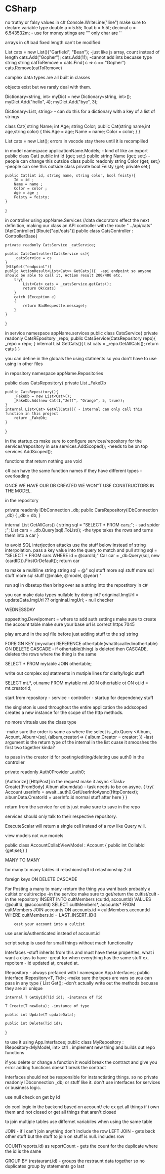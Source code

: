 # CSharp
no truthy or falsy values in c#
Console.WriteLine("line")
make sure to declare variable type
double a = 5.55;
float b = 5.5f;
decimal c = 6.543532m;  - use for money
stings are "" only
char are ''

<!-- Array<int> = new Array<int>[3]{1,2,3};  --> arrays in c# bad fixed length can't be modified

List<string> cats = new List<string>(){"Garfield", "Bean"}; -just like js array, count instead of length
cats.Add("Gopher");
cats.Add(11); -cannot add ints becuase type string
string catToRemove = cats.Find( c => c == "Gopher")
cats.Remove(catToRemove)

complex data types are all built in classes

objects exist but we rarely deal with them.

Dictionary<string, int> myDict = new Dictionary<string, int>();
myDict.Add("hello", 4);
myDict.Add("bye", 3);

Dictionary<List<string>, string> - can do this for a dictionary with a key of a list of strings

class Cat{
    string Name;
    int Age;
    string Color;
    public Cat(string name,int age,string color)
    {
        this.Age = age;
        Name = name;
        Color = color;
    }
}

List<Cat> cats = new List<Cat>();
errors in vscode stay there until it is recompliled

in model
namespace applicationName.Models;  - kind of like an export
public class Cat{
    public int Id {get; set;}
    public string Name {get; set;}  -people can change this outside class
    public readonly string Color {get; set;} -people can see this outside class
    private bool Feisty {get; private set;}

    public Cat(int id, string name, string color, bool feisty){
        Id = id ;
        Name = name ; 
        Color = color ; 
        Age = age ;
        Feisty = feisty;
    }
}

in controller
using appName.Services
//data decorators effect the next definition, making our class an API controller with the route " ../api/cats"
[ApiController]
[Route("api/cats")]
public class CatsController : ControllerBase{

    private readonly CatsService _catService;

    public CatsController(CatsService cs){
        _catsService = cs
    }
    [HttpGet("endpoint")]
    public ActionResult<List<Cat>> GetCats(){  -api endpoint so anyone should be able to call it, Action result 200/400 etc.
        try{
            List<Cat> cats = _catsService.getCats();
            return Ok(cats)
        }
        catch (Exception e)
        {
            return BadRequest(e.message);
        }
    }
}

in service
namespace appName.services
public class CatsService{
    private readonly CatsREpository _repo;
    public CatsService(CatsRepository repo){
        _repo = repo;
    }
    internal List<Cat> GetCats(){
        List<Cat> cats = _repo.GetAllCats();
        return cats
    }
}

you can define in the globals the using statments so you don't have to use using in other files

in repository
namespace appName.Repositories

public class CatsRepository{
    private List<Cat> _FakeDb

    public CatsRepository(){
        _FakeDb = new List<Cat>();
        _FakeDb.Add(new Cat(1,"Jeff", "Orange", 5, true));
    }
    internal List<Cat> GetAllCats(){ - internal can only call this function in this project
        return _FakeDb;
    }  
}


in the startup.cs make sure to configure services/repository for the services/repository in use
services.AddScoped<CatsRepository>();  -needs to be on top
services.AddScoped<CatsService>();

functions that return nothing use void

c# can have the same function names if they have different types - overloading


ONCE WE HAVE OUR DB CREATED WE WON"T USE CONSTRUCTORS IN THE MODEL.

in the repository

private readonly IDbConnection _db;
public CarsRepository(IDbConnection _db)
{
    _db = db;
}

internal List<Car> GetAllCars()
{
    string sql = "SELECT * FROM cars;";  - sad spider ;";
    List<Car> cars = _db.Query<Car>(sql).ToList(); -the type takes the rows and turns them into a car
}

to avoid SQL interjection attacks use the stuff below instead of string interpolation.
pass a key value into the query to match and pull
string sql = "SELECT * FROM cars WHERE id = @cardId;"
Car car = _db.Query<Car>(sql, new {cardID}).FirstOrDefault();
return car

to make a multiline string
string sql = @"
    sql stuff
    more sql stuff
    more sql stuff
    more sql stuff
    (@make, @model, @year)
"

run sql in dbsetup then bring over as a string into the repostitory in c#

you can make data types nullable by doing int?
origninal.ImgUrl = updateData.ImgUrl ?? origninal.ImgUrl;  - null checker



WEDNESSDAY

appsetting.Develpoment = where to add auth settings
make sure to create the account table
make sure your base url is correct https  7045

play around in the sql file before just adding stuff to the sql string

FOREIGN KEY (myvalue) REFERENCE othertable(whatitscalledinothertable) ON DELETE CASCADE - if othertable(thing) is deleted then CASCADE, deletes the rows where the thing is the same

SELECT * FROM mytable JOIN othertable;

write out complex sql statments in mutiple lines for clarity/logic stuff

SELECT 
mt.*, ot.name
FROM mytable mt 
JOIN othertable ot 
ON ot.id = mt.creatorId;

start from repository - service - controller - startup for dependency stuff

the singleton is used throughout the entire application the addscoped creates a new instance for the scope of the http methods.

no more virtuals use the class type

-make sure the order is same as where the select is
_db.Query <Album, Acount, Album>(sql, (album,creator)=>
{
    album.Creator = creator;
}) -last argument is the return type of the internal in the list cuase it smooshes the first two together kinda?

to pass in the creator id for posting/editing/deleting use auth0 in the controller

private readonly Auth0Provider _auth0;

[Authorize]
[HttpPost]
in the request make it async <Task<myType>> Create([FromBody] Album albumdata) - task needs to be on async.
{
    try{
        Account userInfo = await _auth0.GetUserInfoAysnc<Account>(HttpContext);
        albumData.CreatorId = userInfo.id
        normal stuff after here
    }
}

return from the service for edits just make sure to save in the repo

services should only talk to their respective repository.

ExecuteScalar will return a single cell instead of a row like Query will.

view models not vue models


public class AccountCollabViewModel : Account
{
public int CollabId {get;set;}
}

MANY TO MANY

for many to many tables
id
relashionship1 id
relashionship 2 id

foreign keys ON DELETE CASCADE

For Posting a many to many
    -return the thing you want back probably a cultist or cult/recipe
    -in the service make sure to get/return the cultist/cult
    -in the repository
        <!-- MAKE A NEW CULTMEMBER -->
        INSERT INTO cultMembers
        (cultId, accountId)
        VALUES
        (@cultId, @accountId)
        <!-- RETURN THE CULTIST make sure to use a class extension on the profile/cult -->
        SELECT cultMembers*, accounts* FROM cultMembers
        JOIN accounts ON accounts.id = cultMembers.accountId
        WHERE cultMembers.id = LAST_INSERT_ID()

        cast your account into a cultist
use user.isAuthenticated instead of account.id

script setup is used for small things without much functionality



Interfaces
-stuff inherits from this and must have these properties, what i want a class to have
-great for when everything has the same stuff ex. repoitem -  id updated at, created at.

IRepository  - always prefaced with I
namespace App.Interfaces;
public interface IRepository<T, Tid>; -make sure the types are vars so you can pass in any type
{
    List<T> Get();      -don't actually write out the methods becuase they are all unique

    internal T GetById(Tid id); -instance of Tid

    T Create(T newData); -instance of type

    public int Update(T updateData);

    public int Delete(Tid id);
}

to use it 
using App.Interfaces;
public class MyRepository : IRepository<MyModel, int>   ctrl . implement new  thing and builds out repo functions

if you delete or change a function it would break the contract and give you error
adding functions doesn't break the contract

Interfaces should not be responsible for instanctiating things.
so no private readonly IDbconnection _db; or stuff like it.
don't use interfaces for services or business logic.

use null check on get by Id

do cool logic in the backend based on account/ etc ex get all things if i own them and not closed or get all things that aren't closed

to join multiple tables use differnet variabiles when using the same table

JOIN - if i can't join anything don't include the row
LEFT JOIN - gets back other stuff but the stuff to join on stuff is null. includes row

COUNT(reports.id) as reportCount - gets the count for the duplicate where the id is the same

GROUP BY (restaurant.id) - groups the restraunt data together so no duplicates 
group by statements go last

